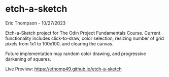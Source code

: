 # etch-a-sketch
Eric Thompson - 10/27/2023

Etch-a-Sketch project for The Odin Project Fundamentals Course. Current functionality includes click-to-draw, color selection, resizing number of grid pixels from 1x1 to 100x100, and clearing the canvas.

Future implementation may random color drawing, and progressive darkening of squares.

Live Preview: https://ethomp49.github.io/etch-a-sketch